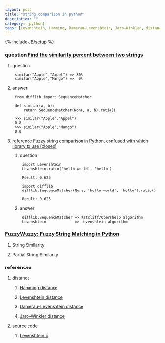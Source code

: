 ```yaml
---
layout: post
title: "string comparison in python"
description: ""
category: [python]
tags: [Levenshtein, Hamming, Damerau–Levenshtein, Jaro–Winkler, distance, difflib, fuzzywuzzy]
---
```

{% include JB/setup %}


### question [Find the similarity percent between two strings](http://stackoverflow.com/questions/17388213/find-the-similarity-percent-between-two-strings)

1. question

        similar("Apple","Appel") => 80%
        similar("Apple","Mango") =>  0%

1. answer

        from difflib import SequenceMatcher

        def similar(a, b):
            return SequenceMatcher(None, a, b).ratio()

        >>> similar("Apple","Appel")
        0.8
        >>> similar("Apple","Mango")
        0.0

1. reference [Fuzzy string comparison in Python, confused with which library to use [closed]](http://stackoverflow.com/questions/6690739/fuzzy-string-comparison-in-python-confused-with-which-library-to-use)

    1. question

            import Levenshtein
            Levenshtein.ratio('hello world', 'hello')

            Result: 0.625

            import difflib
            difflib.SequenceMatcher(None, 'hello world', 'hello').ratio()

            Result: 0.625

    1. answer

            difflib.SequenceMatcher => Ratcliff/Obershelp algorithm
            Levenshtein             => Levenshtein algorithm

### [FuzzyWuzzy: Fuzzy String Matching in Python](http://chairnerd.seatgeek.com/fuzzywuzzy-fuzzy-string-matching-in-python/)

1. String Similarity

1. Partial String Similarity

### references

1. distance

    1. [Hamming distance](http://en.wikipedia.org/wiki/Hamming_distance)

    1. [Levenshtein distance](http://en.wikipedia.org/wiki/Levenshtein_distance)

    1. [Damerau–Levenshtein distance](http://en.wikipedia.org/wiki/Damerau%E2%80%93Levenshtein_distance)

    1. [Jaro–Winkler distance](http://en.wikipedia.org/wiki/Jaro%E2%80%93Winkler_distance)

1. source code

    1. [Levenshtein.c](http://code.google.com/p/pylevenshtein/source/browse/trunk/Levenshtein.c)

